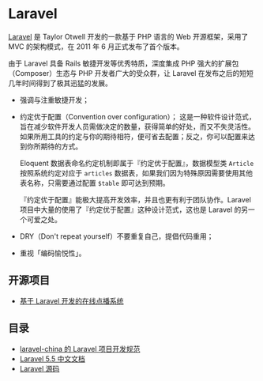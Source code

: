 # Laravel

[Laravel](https://laravel.com/) 是 Taylor Otwell 开发的一款基于 PHP 语言的 Web 开源框架，采用了 MVC 的架构模式，在 2011 年 6 月正式发布了首个版本。

由于 Laravel 具备 Rails 敏捷开发等优秀特质，深度集成 PHP 强大的扩展包（Composer）生态与 PHP 开发者广大的受众群，让 Laravel 在发布之后的短短几年时间得到了极其迅猛的发展。

- 强调与注重敏捷开发；
- 约定优于配置（Convention over configuration）；
  这是一种软件设计范式，旨在减少软件开发人员需做决定的数量，获得简单的好处，而又不失灵活性。如果所用工具的约定与你的期待相符，便可省去配置；反之，你可以配置来达到你所期待的方式。

  Eloquent 数据表命名约定机制即属于『约定优于配置』，数据模型类 `Article` 按照系统约定对应于 `articles` 数据表，如果我们因为特殊原因需要使用其他表名称，只需要通过配置 `$table` 即可达到预期。

  『约定优于配置』能极大提高开发效率，并且也更有利于团队协作。Laravel 项目中大量的使用了『约定优于配置』这种设计范式，这也是 Laravel 的另一个可爱之处。

- DRY（Don't repeat yourself）不要重复自己，提倡代码重用；
- 重视「编码愉悦性」。

## 开源项目

- [基于 Laravel 开发的在线点播系统](https://github.com/Qsnh/meedu)

## 目录

- [laravel-china 的 Laravel 项目开发规范](https://laravel-china.org/docs/laravel-specification/5.5)
- [Laravel 5.5 中文文档](https://laravel-china.org/docs/laravel/5.5)
- [Laravel 源码](https://github.com/xiaohuilam/laravel)
